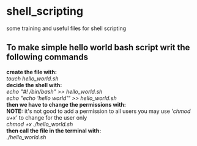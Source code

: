 # shell_scripting
some training and useful files for shell scripting

## To make simple hello world bash script writ the following commands
<b>create the file with:</b></br>
<i>touch hello_world.sh</i> </br>
<b>decide the shell with:</b></br>
<i>echo "#! /bin/bash" >> hello_world.sh</i> </br>
<i>echo "echo 'hello world'" >> hello_world.sh</i> </br>
<b>then we have to change the permissions with:</b> </br>
<b>NOTE:</b> it's not good to add a permission to all users you may use <i>'chmod u+x'</i> to change for the user only </br>
<i>chmod +x ./hello_world.sh</i> </br>
<b>then call the file in the terminal with:</b> </br>
<i>./hello_world.sh</i> </br>
